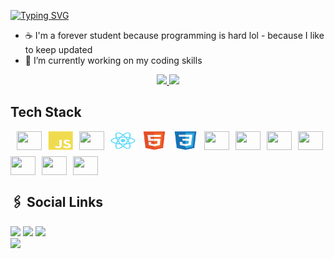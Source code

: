 [![Typing SVG](https://readme-typing-svg.demolab.com?font=Fira+Code&weight=700&size=26&pause=1000&color=2F81F7&random=false&width=440&lines=Hi%2C+I+am+Hard+007;Web+developer;UX%2FUI+Design+enthusiast;Studying+techs+%26+)](https://git.io/typing-svg)



- ☕ I'm a forever student because programming is hard lol - because I like to keep updated
- 🌱 I’m currently working on my coding skills


<div align="center">
  <a href="https://github.com/Hard-007">
    <img height="180em" src="https://github-readme-stats.vercel.app/api?username=Hard-007&show_icons=true&theme=dracula&include_all_commits=true&count_private=true"/>
    <img height="180em" src="https://github-readme-stats.vercel.app/api/top-langs/?username=Hard-007&layout=compact&langs_count=7&theme=dracula"/>
  </a>
</div>

## Tech Stack

<div style="display: flex; gap: 10px; flex-wrap: wrap;"><br>
  <img src="https://cdn.jsdelivr.net/gh/devicons/devicon/icons/nodejs/nodejs-original.svg"  height="30" width="40" align="center"/>
  <img align="center" height="30" width="40" src="https://raw.githubusercontent.com/devicons/devicon/master/icons/javascript/javascript-plain.svg"/>
  <img src="https://cdn.jsdelivr.net/gh/devicons/devicon/icons/jquery/jquery-original.svg"  height="30" width="40" align="center"/>
  <img align="center" height="30" width="40" src="https://raw.githubusercontent.com/devicons/devicon/master/icons/react/react-original.svg"/>
  <img align="center" height="30" width="40" src="https://raw.githubusercontent.com/devicons/devicon/master/icons/html5/html5-original.svg"/>
  <img align="center" height="30" width="40" src="https://raw.githubusercontent.com/devicons/devicon/master/icons/css3/css3-original.svg"/>
  <img src="https://cdn.jsdelivr.net/gh/devicons/devicon/icons/linux/linux-original.svg"  height="30" width="40" align="center"/>
  <img src="https://cdn.jsdelivr.net/gh/devicons/devicon/icons/vscode/vscode-original.svg"  height="30" width="40" align="center"/>
  <img src="https://cdn.jsdelivr.net/gh/devicons/devicon/icons/git/git-original.svg"  height="30" width="40" align="center" />
  <img src="https://cdn.jsdelivr.net/gh/devicons/devicon/icons/github/github-original.svg"  height="30" width="40" align="center" />
  <img src="https://cdn.jsdelivr.net/gh/devicons/devicon/icons/apache/apache-original.svg"  height="30" width="40" align="center" />
  <img src="https://cdn.jsdelivr.net/gh/devicons/devicon/icons/php/php-original.svg"  height="30" width="40" align="center" />
  <img src="https://cdn.jsdelivr.net/gh/devicons/devicon/icons/mysql/mysql-original.svg"  height="30" width="40" align="center" />
  
  
</div>
  
  ## 🖇️ Social Links
  
  <div>
    <a href="https://instagram.com/alfeu_x" target="_blank"><img src="https://img.shields.io/badge/-Instagram-%23E4405F?style=for-the-badge&logo=instagram&logoColor=white" target="_blank"></a>
    <a href = "mailto:alfeuxirinda@gmail.com"><img src="https://img.shields.io/badge/-Gmail-%23333?style=for-the-badge&logo=gmail&logoColor=white" target="_blank"></a>
    <a href="https://https://www.linkedin.com/in/alfeux" target="_blank"><img src="https://img.shields.io/badge/-LinkedIn-%230077B5?style=for-the-badge&logo=linkedin&logoColor=white" target="_blank"></a>
  
  
  </div>
    <a href="https://www.codewars.com/users/Hard-007" target"_blank">
    <img src="https://www.codewars.com/users/Hard-007/badges/large/"/>
  </a>

<!---
Hard-007/Hard-007 is a ✨ special ✨ repository because its `README.md` (this file) appears on your GitHub profile.
You can click the Preview link to take a look at your changes.
--->
